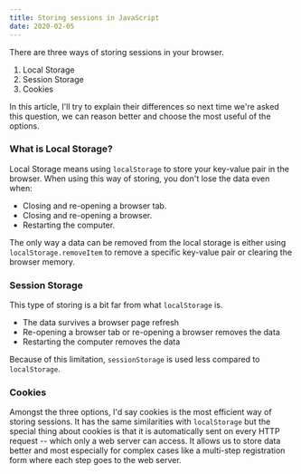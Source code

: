 ```yaml
---
title: Storing sessions in JavaScript
date: 2020-02-05
---
```


There are three ways of storing sessions in your browser.

1) Local Storage
2) Session Storage
3) Cookies

In this article, I'll try to explain their differences so next time we're 
asked this question, we can reason better and choose the most useful of the
options.

### What is Local Storage?

Local Storage means using `localStorage` to store your key-value pair in the
browser. When using this way of storing, you don't lose the data even when:

- Closing and re-opening a browser tab.
- Closing and re-opening a browser.
- Restarting the computer.

The only way a data can be removed from the local storage is either using 
`localStorage.removeItem` to remove a specific key-value pair or clearing 
the browser memory.

### Session Storage

This type of storing is a bit far from what `localStorage` is. 

- The data survives a browser page refresh 
- Re-opening a browser tab or re-opening a browser removes the data
- Restarting the computer removes the data

Because of this limitation, `sessionStorage` is used less compared to `localStorage`.

### Cookies

Amongst the three options, I'd say cookies is the most efficient way of
storing sessions. It has the same similarities with `localStorage` but the special 
thing about cookies is that it is automatically sent on every HTTP request --
which only a web server can access. It allows us to store data better and most
especially for complex cases like a multi-step registration form where each step
goes to the web server.
